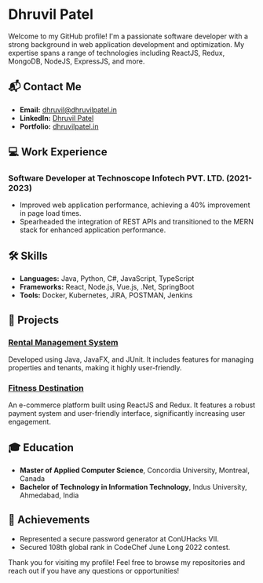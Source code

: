 # Dhruvil Patel

Welcome to my GitHub profile! I'm a passionate software developer with a strong background in web application development and optimization. My expertise spans a range of technologies including ReactJS, Redux, MongoDB, NodeJS, ExpressJS, and more.

## 📬 Contact Me
- **Email:** [dhruvil@dhruvilpatel.in](mailto:dhruvil@dhruvilpatel.in)
- **LinkedIn:** [Dhruvil Patel](https://www.linkedin.com/in/dhruvilpatel157/)
- **Portfolio:** [dhruvilpatel.in](https://dhruvilpatel.in/)

## 💻 Work Experience
### Software Developer at Technoscope Infotech PVT. LTD. (2021-2023)
- Improved web application performance, achieving a 40% improvement in page load times.
- Spearheaded the integration of REST APIs and transitioned to the MERN stack for enhanced application performance.

## 🛠 Skills
- **Languages:** Java, Python, C#, JavaScript, TypeScript
- **Frameworks:** React, Node.js, Vue.js, .Net, SpringBoot
- **Tools:** Docker, Kubernetes, JIRA, POSTMAN, Jenkins

## 🌟 Projects
### [Rental Management System](https://github.com/Dhruvil157/Rental-Management-System)
Developed using Java, JavaFX, and JUnit. It includes features for managing properties and tenants, making it highly user-friendly.

### [Fitness Destination](https://fitnessdestination.netlify.app)
An e-commerce platform built using ReactJS and Redux. It features a robust payment system and user-friendly interface, significantly increasing user engagement.

## 🎓 Education
- **Master of Applied Computer Science**, Concordia University, Montreal, Canada
- **Bachelor of Technology in Information Technology**, Indus University, Ahmedabad, India

## 🏅 Achievements
- Represented a secure password generator at ConUHacks VII.
- Secured 108th global rank in CodeChef June Long 2022 contest.

Thank you for visiting my profile! Feel free to browse my repositories and reach out if you have any questions or opportunities!

